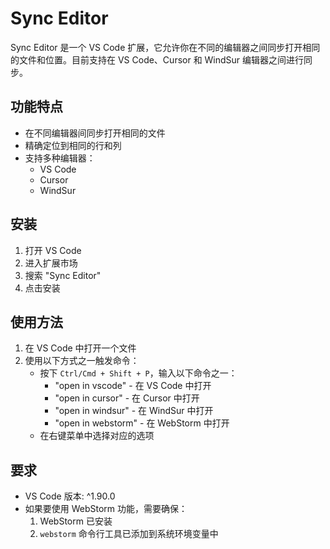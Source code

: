 # Sync Editor

Sync Editor 是一个 VS Code 扩展，它允许你在不同的编辑器之间同步打开相同的文件和位置。目前支持在 VS Code、Cursor 和 WindSur 编辑器之间进行同步。

## 功能特点

- 在不同编辑器间同步打开相同的文件
- 精确定位到相同的行和列
- 支持多种编辑器：
  - VS Code
  - Cursor
  - WindSur

## 安装

1. 打开 VS Code
2. 进入扩展市场
3. 搜索 "Sync Editor"
4. 点击安装

## 使用方法

1. 在 VS Code 中打开一个文件
2. 使用以下方式之一触发命令：
   - 按下 `Ctrl/Cmd + Shift + P`，输入以下命令之一：
     - "open in vscode" - 在 VS Code 中打开
     - "open in cursor" - 在 Cursor 中打开
     - "open in windsur" - 在 WindSur 中打开
     - "open in webstorm" - 在 WebStorm 中打开
   - 在右键菜单中选择对应的选项

## 要求

- VS Code 版本: ^1.90.0
- 如果要使用 WebStorm 功能，需要确保：
  1. WebStorm 已安装
  2. `webstorm` 命令行工具已添加到系统环境变量中

